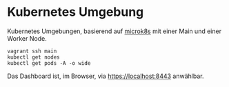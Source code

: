 Kubernetes Umgebung
===================

Kubernetes Umgebungen, basierend auf [microk8s](https://microk8s.io/) mit einer Main und einer Worker Node.

    vagrant ssh main
    kubectl get nodes
    kubectl get pods -A -o wide
    
Das Dashboard ist, im Browser, via [https://localhost:8443](https://localhost:8443) anwählbar.    